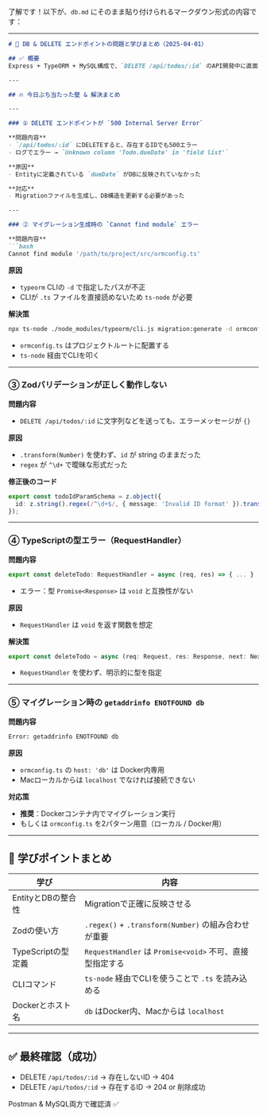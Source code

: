 了解です！以下が、`db.md` にそのまま貼り付けられるマークダウン形式の内容です：

---

```markdown
# 📝 DB & DELETE エンドポイントの問題と学びまとめ（2025-04-01）

## ✅ 概要
Express + TypeORM + MySQL構成で、`DELETE /api/todos/:id` のAPI開発中に直面した問題とその解決方法、および学びの記録。

---

## 🔥 今日ぶち当たった壁 & 解決まとめ

---

### ① DELETE エンドポイントが `500 Internal Server Error`

**問題内容**
- `/api/todos/:id` にDELETEすると、存在するIDでも500エラー
- ログでエラー → `Unknown column 'Todo.dueDate' in 'field list'`

**原因**
- Entityに定義されている `dueDate` がDBに反映されていなかった

**対応**
- Migrationファイルを生成し、DB構造を更新する必要があった

---

### ② マイグレーション生成時の `Cannot find module` エラー

**問題内容**
```bash
Cannot find module '/path/to/project/src/ormconfig.ts'
```

**原因**
- `typeorm` CLIの `-d` で指定したパスが不正
- CLIが `.ts` ファイルを直接読めないため `ts-node` が必要

**解決策**
```bash
npx ts-node ./node_modules/typeorm/cli.js migration:generate -d ormconfig.ts src/migrations/AddDueDateToTodo
```
- `ormconfig.ts` はプロジェクトルートに配置する
- `ts-node` 経由でCLIを叩く

---

### ③ Zodバリデーションが正しく動作しない

**問題内容**
- `DELETE /api/todos/:id` に文字列などを送っても、エラーメッセージが `{}`

**原因**
- `.transform(Number)` を使わず、`id` が string のままだった
- `regex` が `^\d+` で曖昧な形式だった

**修正後のコード**
```ts
export const todoIdParamSchema = z.object({
  id: z.string().regex(/^\d+$/, { message: 'Invalid ID format' }).transform(Number),
});
```

---

### ④ TypeScriptの型エラー（RequestHandler）

**問題内容**
```ts
export const deleteTodo: RequestHandler = async (req, res) => { ... }
```
- エラー：型 `Promise<Response>` は `void` と互換性がない

**原因**
- `RequestHandler` は `void` を返す関数を想定

**解決策**
```ts
export const deleteTodo = async (req: Request, res: Response, next: NextFunction) => { ... }
```
- `RequestHandler` を使わず、明示的に型を指定

---

### ⑤ マイグレーション時の `getaddrinfo ENOTFOUND db`

**問題内容**
```bash
Error: getaddrinfo ENOTFOUND db
```

**原因**
- `ormconfig.ts` の `host: 'db'` は Docker内専用
- Macローカルからは `localhost` でなければ接続できない

**対応策**
- **推奨**：Dockerコンテナ内でマイグレーション実行
- もしくは `ormconfig.ts` を2パターン用意（ローカル / Docker用）

---

## 📘 学びポイントまとめ

| 学び | 内容 |
|------|------|
| EntityとDBの整合性 | Migrationで正確に反映させる |
| Zodの使い方 | `.regex()` + `.transform(Number)` の組み合わせが重要 |
| TypeScriptの型定義 | `RequestHandler` は `Promise<void>` 不可、直接型指定する |
| CLIコマンド | `ts-node` 経由でCLIを使うことで `.ts` を読み込める |
| Dockerとホスト名 | `db` はDocker内、Macからは `localhost` |

---

## ✅ 最終確認（成功）

- DELETE `/api/todos/:id` → 存在しないID → 404
- DELETE `/api/todos/:id` → 存在するID → 204 or 削除成功

Postman & MySQL両方で確認済 ✅
```
